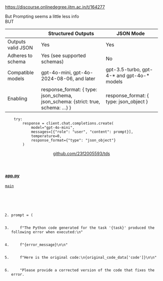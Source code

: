 https://discourse.onlinedegree.iitm.ac.in/t/164277

But Prompting seems a little less info<br/>
BUT</p>
<div class="md-table">
<table>
<thead>
<tr>
<th></th>
<th>Structured Outputs</th>
<th>JSON Mode</th>
</tr>
</thead>
<tbody>
<tr>
<td>Outputs valid JSON</td>
<td>Yes</td>
<td>Yes</td>
</tr>
<tr>
<td>Adheres to schema</td>
<td>Yes (see supported schemas)</td>
<td>No</td>
</tr>
<tr>
<td>Compatible models</td>
<td>gpt-4o-mini, gpt-4o-2024-08-06, and later</td>
<td>gpt-3.5-turbo, gpt-4-* and gpt-4o-* models</td>
</tr>
<tr>
<td>Enabling</td>
<td>response_format: { type: json_schema, json_schema: {strict: true, schema: …} }</td>
<td>response_format: { type: json_object }</td>
</tr>
</tbody>
</table>
</div><pre data-code-wrap="python"><code class="lang-python">    try:
        response = client.chat.completions.create(
            model="gpt-4o-mini",
            messages=[{"role": "user", "content": prompt}],
            temperature=0,
            response_format={"type": "json_object"}
        )
</code></pre>
<aside class="onebox githubblob" data-onebox-src="https://github.com/23f2005593/tds/blob/main/app.py#L142">
<header class="source">
<a href="https://github.com/23f2005593/tds/blob/main/app.py#L142" rel="noopener nofollow ugc" target="_blank">github.com/23f2005593/tds</a>
</header>
<article class="onebox-body">
<h4><a href="https://github.com/23f2005593/tds/blob/main/app.py#L142" rel="noopener nofollow ugc" target="_blank">app.py</a></h4>
<div class="git-blob-info">
<a href="https://github.com/23f2005593/tds/blob/main/app.py#L142" rel="noopener nofollow ugc"><code>main</code></a>
</div>
<pre class="onebox"><code class="lang-py">
      <ol class="start lines" start="132" style="counter-reset: li-counter 131 ;">
          <li>prompt = (</li>
          <li>    f"The Python code generated for the task '{task}' produced the following error when executed:\n"</li>
          <li>    f"{error_message}\n\n"</li>
          <li>    f"Here is the original code:\n{original_code_data['code']}\n\n"</li>
          <li>    "Please provide a corrected version of the code that fixes the error.